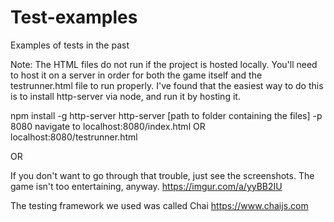 # Test-examples
Examples of tests in the past

Note: The HTML files do not run if the project is hosted locally. You'll need to host it on a server in order for both the game itself and the testrunner.html file to run properly. I've found that the easiest way to do this is to install http-server via node, and run it by hosting it.

npm install -g http-server
http-server [path to folder containing the files] -p 8080
navigate to localhost:8080/index.html OR localhost:8080/testrunner.html

OR

If you don't want to go through that trouble, just see the screenshots. The game isn't too entertaining, anyway.
https://imgur.com/a/yyBB2IU

The testing framework we used was called Chai
https://www.chaijs.com
